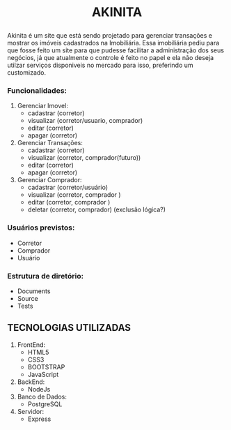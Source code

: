 # <p align="center">AKINITA</p>

Akinita é um site que está sendo projetado para gerenciar transações e mostrar os imóveis cadastrados na Imobiliária. Essa imobiliária pediu para que fosse feito um site para que pudesse facilitar a administração dos seus negócios, já que atualmente o controle é feito no papel e ela não deseja utilzar serviços disponiveis no mercado para isso, preferindo um customizado.<br>

### Funcionalidades:
1. Gerenciar Imovel:
   - cadastrar (corretor)
   - visualizar (corretor/usuario, comprador)
   - editar (corretor)
   - apagar (corretor)
2. Gerenciar Transações:
   - cadastrar (corretor)
   - visualizar (corretor, comprador(futuro))
   - editar (corretor)
   - apagar (corretor)<br>
3. Gerenciar Comprador:
   - cadastrar (corretor/usuário)
   - visualizar (corretor, comprador )
   - editar (corretor, comprador )
   - deletar (corretor, comprador) (exclusão lógica?)<br>

### Usuários previstos:
- Corretor
- Comprador
- Usuário

### Estrutura de diretório:
- Documents
- Source
- Tests   

## TECNOLOGIAS UTILIZADAS
1. FrontEnd:
   - HTML5
   - CSS3
   - BOOTSTRAP
   - JavaScript
2. BackEnd:
   - NodeJs
3. Banco de Dados:
   - PostgreSQL
4. Servidor:
   - Express

